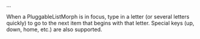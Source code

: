 ...When a PluggableListMorph is in focus, type in a letter (or severalletters quickly) to go to the next item that begins with that letter.Special keys (up, down, home, etc.) are also supported.